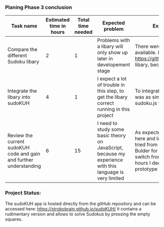 ### Planing Phase 3 conclusion

|Task name|Estimated time in hours|Total time needed|Expected problem|Experienced problems|
|-----|----|----|-----|-----|
|Compare the different Sudoku libary|2|1|Problems with a libary will only show up later in developement stage|There were not that many libaries available. I chose the https://github.com/robatron/sudoku.js/ libary, because it is very simple|
|Integrate the libary into sudoKUH|4|1|I expect a lot of trouble in this step, to get the libary correct running in this project|To integrate the libary in this porject was as simple as just importing the sudoku.js file and using it's methode|
|Review the current sudoKUH code and gain and further understanding|6|15|I need to study some basic theory on JavaScript, because my experience with this language is very limited|As expected I faced a lot of problems here and lost a lot of time, because I tried from scratch using the PWA-Bulder for VSC code. So I had to switch from IntelliJ. But after several hours I decided to go back to the old prototype and work on it|

### Project Status:
The sudoKUH app is hosted directly from the gitHub repository and can be accessed here: https://strobobrain.github.io/sudoKUH/ it contains a rudimentary version and allows to solve Sudokus by pressing the empty squares.
